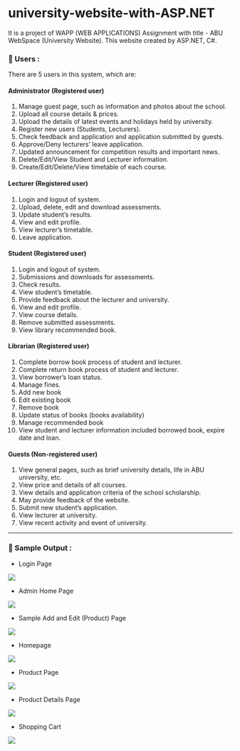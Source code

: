 # university-website-with-ASP.NET
It is a project of WAPP (WEB APPLICATIONS) Assignment with title - ABU WebSpace (University Website). This website created by ASP.NET, C#.

### 👨 Users :

There are 5 users in this system, which are:

####	Administrator  (Registered user)

1.	Manage guest page, such as information and photos about the school.
2.	Upload all course details & prices.
3.	Upload the details of latest events and holidays held by university.
4.	Register new users (Students, Lecturers).
5.	Check feedback and application and application submitted by guests.
6.	Approve/Deny lecturers’ leave application.
7.	Updated announcement for competition results and important news.
8.	Delete/Edit/View Student and Lecturer information.
9.	Create/Edit/Delete/View timetable of each course.

####	Lecturer  (Registered user)

1.	Login and logout of system. 
2.	Upload, delete, edit and download assessments.
3.	Update student’s results.
4.	View and edit profile.
5.	View lecturer’s timetable.
6.	Leave application. 

#### Student (Registered user)

1.	Login and logout of system.
2.	Submissions and downloads for assessments.
3.	Check results.
4.	View student’s timetable.
5.	Provide feedback about the lecturer and university.
6.	View and edit profile.
7.	View course details.
8.	Remove submitted assessments.
9.	View library recommended book.

#### Librarian (Registered user)

1.	Complete borrow book process of student and lecturer.
2.	Complete return book process of student and lecturer.
3.	View borrower’s loan status.
4.	Manage fines.
5.	Add new book
6.	Edit existing book
7.	Remove book
8.	Update status of books (books availability)
9.	Manage recommended book
10.	View student and lecturer information included borrowed book, expire date and loan.

#### Guests (Non-registered user)

1.	View general pages, such as brief university details, life in ABU university, etc.
2.	View price and details of all courses.
3.	View details and application criteria of the school scholarship.
4.	May provide feedback of the website.
5.	Submit new student’s application.
6.	View lecturer at university.
7.	View recent activity and event of university.


---

### 🎥 Sample Output :

- Login Page

<img src="https://github.com/AlanTeeWeiLoon/E-Commerce-Applications-with-XML-ASP.NET/blob/main/Images/Login.jpg" />

- Admin Home Page

<img src="https://github.com/AlanTeeWeiLoon/E-Commerce-Applications-with-XML-ASP.NET/blob/main/Images/Admin%20Home%20Page.jpg" />

- Sample Add and Edit (Product) Page

<img src="https://github.com/AlanTeeWeiLoon/E-Commerce-Applications-with-XML-ASP.NET/blob/main/Images/Add%20New%20Product%20Page.jpg" />

- Homepage

<img src="https://github.com/AlanTeeWeiLoon/E-Commerce-Applications-with-XML-ASP.NET/blob/main/Images/Homepage.jpg"  />

- Product Page

<img src="https://github.com/AlanTeeWeiLoon/E-Commerce-Applications-with-XML-ASP.NET/blob/main/Images/Product%20page.jpg" />

- Product Details Page

<img src="https://github.com/AlanTeeWeiLoon/E-Commerce-Applications-with-XML-ASP.NET/blob/main/Images/Single%20Product%20Page.jpg" />

- Shopping Cart

<img src="https://github.com/AlanTeeWeiLoon/E-Commerce-Applications-with-XML-ASP.NET/blob/main/Images/Shopping%20Cart.jpg" />

